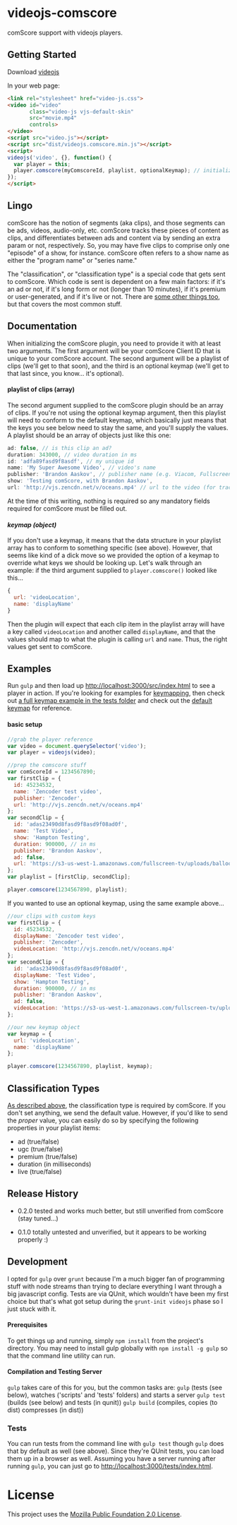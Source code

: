 # videojs-comscore

comScore support with videojs players.

## Getting Started
Download [videojs](http://www.videojs.com/)

In your web page:

```html
<link rel="stylesheet" href="video-js.css">
<video id="video"
       class="video-js vjs-default-skin"
       src="movie.mp4"
       controls>
</video>
<script src="video.js"></script>
<script src="dist/videojs.comscore.min.js"></script>
<script>
videojs('video', {}, function() {
  var player = this;
  player.comscore(myComscoreId, playlist, optionalKeymap); // initialize the plugin
});
</script>
```

## Lingo

comScore has the notion of segments (aka clips), and those segments can be ads, videos, audio-only, etc. comScore tracks these pieces of content as clips, and differentiates between ads and content via by sending an extra param or not, respectively. So, you may have five clips to comprise only one "episode" of a show, for instance. comScore often refers to a show name as either the "program name" or "series name."

The "classification", or "classification type" is a special code that gets sent to comScore. Which code is sent is dependent on a few main factors: if it's an ad or not, if it's long form or not (longer than 10 minutes), if it's premium or user-generated, and if it's live or not. There are [some other things too](src/videojs.comscore.coffee#L39), but that covers the most common stuff.

## Documentation

When initializing the comScore plugin, you need to provide it with at least two arguments. The first argument will be your comScore Client ID that is unique to your comScore account. The second argument will be a playlist of clips (we'll get to that soon), and the third is an optional keymap (we'll get to that last since, you know... it's optional).

#### playlist of clips (array)
The second argument supplied to the comScore plugin should be an array of clips. If you're not using the optional keymap argument, then this playlist will need to conform to the default keymap, which basically just means that the keys you see below need to stay the same, and you'll supply the values. A playlist should be an array of objects just like this one:

```javascript
ad: false, // is this clip an ad?
duration: 343000, // video duration in ms
id: 'adfa89fasd9f8asdf', // my unique id
name: 'My Super Awesome Video', // video's name
publisher: 'Brandon Aaskov', // publisher name (e.g. Viacom, Fullscreen, Viddy)
show: 'Testing comScore, with Brandon Aaskov',
url: 'http://vjs.zencdn.net/v/oceans.mp4' // url to the video (for tracking only - doesn't need to be the actual asset url)
```

At the time of this writing, nothing is required so any mandatory fields required for comScore must be filled out.


#### _keymap (object)_
If you don't use a keymap, it means that the data structure in your playlist array has to conform to something specific (see above). However, that seems like kind of a dick move so we provided the option of a keymap to override what keys we should be looking up. Let's walk through an example: if the third argument supplied to `player.comscore()` looked like this...

```javascript
{
  url: 'videoLocation',
  name: 'displayName'
}
```

Then the plugin will expect that each clip item in the playlist array will have a key called `videoLocation` and another called `displayName`, and that the values should map to what the plugin is calling `url` and `name`. Thus, the right values get sent to comScore.

## Examples
Run `gulp` and then load up [http://localhost:3000/src/index.html](http://localhost:3000/src/index.html) to see a player in action. If you're looking for examples for [keymapping](#keymap-object), then check out [a full keymap example in the tests folder](tests/mocks/keymappedPlaylist.js) and check out the [default keymap](src/videojs.comscore.coffee#L24) for reference.

#### basic setup
```javascript
//grab the player reference
var video = document.querySelector('video');
var player = videojs(video);

//prep the comscore stuff
var comScoreId = 1234567890;
var firstClip = {
  id: 45234532,
  name: 'Zencoder test video',
  publisher: 'Zencoder',
  url: 'http://vjs.zencdn.net/v/oceans.mp4'
};
var secondClip = {
  id: 'adas23490d8fasd9f8asd9f08ad0f',
  name: 'Test Video',
  show: 'Hampton Testing',
  duration: 900000, // in ms
  publisher: 'Brandon Aaskov',
  ad: false,
  url: 'https://s3-us-west-1.amazonaws.com/fullscreen-tv/uploads/balloon+jump+480p.mp4'
};
var playlist = [firstClip, secondClip];

player.comscore(1234567890, playlist);
```

If you wanted to use an optional keymap, using the same example above...

```javascript
//our clips with custom keys
var firstClip = {
  id: 45234532,
  displayName: 'Zencoder test video',
  publisher: 'Zencoder',
  videoLocation: 'http://vjs.zencdn.net/v/oceans.mp4'
};
var secondClip = {
  id: 'adas23490d8fasd9f8asd9f08ad0f',
  displayName: 'Test Video',
  show: 'Hampton Testing',
  duration: 900000, // in ms
  publisher: 'Brandon Aaskov',
  ad: false,
  videoLocation: 'https://s3-us-west-1.amazonaws.com/fullscreen-tv/uploads/balloon+jump+480p.mp4'
};

//our new keymap object
var keymap = {
  url: 'videoLocation',
  name: 'displayName'
};

player.comscore(1234567890, playlist, keymap);
```

## Classification Types
[As described above](#lingo), the classification type is required by comScore. If you don't set anything, we send the default value. However, if you'd like to send the _proper_ value, you can easily do so by specifying the following properties in your playlist items:
* ad (true/false)
* ugc (true/false)
* premium (true/false)
* duration (in milliseconds)
* live (true/false)

## Release History
* 0.2.0
tested and works much better, but still unverified from comScore (stay tuned...)

* 0.1.0
totally untested and unverified, but it appears to be working properly :)

## Development
I opted for `gulp` over `grunt` because I'm a much bigger fan of programming stuff with node streams than trying to declare everything I want through a big javascript config. Tests are via QUnit, which wouldn't have been my first choice but that's what got setup during the `grunt-init videojs` phase so I just stuck with it.

#### Prerequisites
To get things up and running, simply `npm install` from the project's directory. You may need to install gulp globally with `npm install -g gulp` so that the command line utility can run.

#### Compilation and Testing Server
`gulp` takes care of this for you, but the common tasks are:
`gulp` (tests (see below), watches ('scripts' and 'tests' folders) and starts a server
`gulp test` (builds (see below) and tests (in qunit))
`gulp build` (compiles, copies (to dist) compresses (in dist))

### Tests
You can run tests from the command line with `gulp test` though `gulp` does that by default as well (see above). Since they're QUnit tests, you can load them up in a browser as well. Assuming you have a server running after running `gulp`, you can just go to [http://localhost:3000/tests/index.html](http://localhost:3000/tests/index.html).

# License
This project uses the [Mozilla Public Foundation 2.0 License](http://www.mozilla.org/MPL/2.0/).
